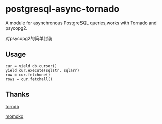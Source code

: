 # postgresql-async-tornado
A module for asynchronous PostgreSQL queries,works with Tornado and psycopg2.

对psycopg2的简单封装


Usage
-----

```
cur = yield db.cursor()
yield cur.execute(sqlstr, sqlarr)
row = cur.fetchone()
rows = cur.fetchall()
```

Thanks
------

[torndb](https://github.com/bdarnell/torndb)

[momoko](https://github.com/FSX/momoko)
